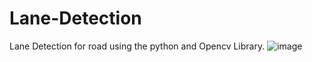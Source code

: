 # Lane-Detection
Lane Detection for road using the python and Opencv Library.
![image](https://github.com/SomuSatellite01/Lane-Detection/assets/119272290/c04da7a2-aad9-47df-ad48-363407a726f2)

